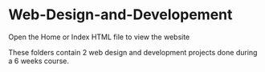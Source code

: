 # Web-Design-and-Developement

Open the Home or Index HTML file to view the website

These folders contain 2 web design and development projects done during a 6 weeks course.
